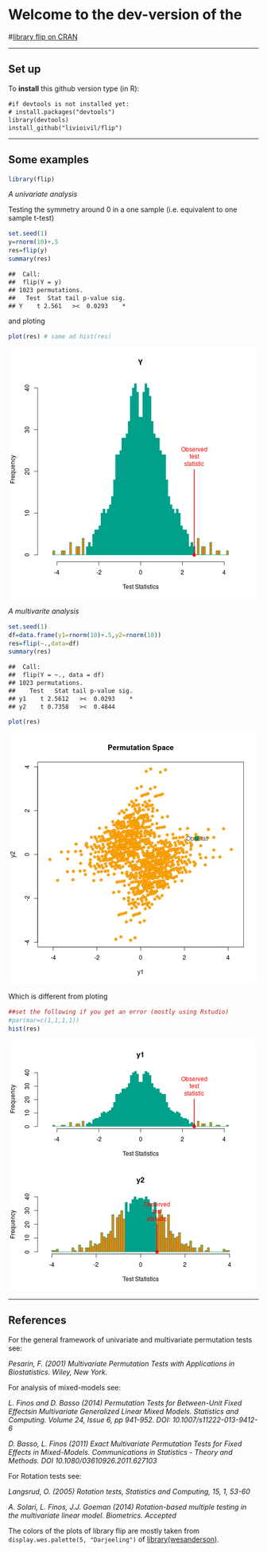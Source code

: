 
# Welcome to the dev-version of the 

#[library flip on CRAN](http://cran.r-project.org/web/packages/flip/index.html)


* * *

## Set up

To **install** this github version type (in R):

    #if devtools is not installed yet: 
    # install.packages("devtools") 
    library(devtools)
    install_github("livioivil/flip")


* * *

## Some examples


```r
library(flip)
```

_A univariate analysis_

Testing the symmetry around 0 in a one sample (i.e. equivalent to one sample t-test) 

```r
set.seed(1)
y=rnorm(10)+.5
res=flip(y)
summary(res)
```

```
##  Call:
##  flip(Y = y) 
## 1023 permutations.
##   Test  Stat tail p-value sig.
## Y    t 2.561   ><  0.0293    *
```
and ploting

```r
plot(res) # same ad hist(res)
```

![plot of chunk unnamed-chunk-3](figure/unnamed-chunk-3-1.png) 


_A multivarite analysis_

```r
set.seed(1)
df=data.frame(y1=rnorm(10)+.5,y2=rnorm(10))
res=flip(~.,data=df)
summary(res)
```

```
##  Call:
##  flip(Y = ~., data = df) 
## 1023 permutations.
##    Test   Stat tail p-value sig.
## y1    t 2.5612   ><  0.0293    *
## y2    t 0.7358   ><  0.4844
```

```r
plot(res) 
```

![plot of chunk unnamed-chunk-4](figure/unnamed-chunk-4-1.png) 

Which is different from ploting


```r
##set the following if you get an error (mostly using Rstudio)
#par(mar=c(1,1,1,1))
hist(res)
```

![plot of chunk unnamed-chunk-5](figure/unnamed-chunk-5-1.png) 


* * *

## References

For the general framework of univariate and multivariate permutation tests see: 

*Pesarin, F. (2001) Multivariate Permutation Tests with Applications in Biostatistics. Wiley, New York.*


For analysis of mixed-models see:

*L. Finos and D. Basso (2014) Permutation Tests for Between-Unit Fixed Effectsin Multivariate Generalized Linear Mixed Models. Statistics and Computing. Volume 24, Issue 6, pp 941-952. DOI: 10.1007/s11222-013-9412-6*

*D. Basso, L. Finos (2011) Exact Multivariate Permutation Tests for Fixed Effects in Mixed-Models. Communications in Statistics - Theory and Methods. DOI 10.1080/03610926.2011.627103*


For Rotation tests see: 

*Langsrud, O. (2005) Rotation tests, Statistics and Computing, 15, 1, 53-60*

*A. Solari, L. Finos, J.J. Goeman (2014) Rotation-based multiple testing in the multivariate linear model. Biometrics. Accepted*


The colors of the plots of library flip are mostly taken from `display.wes.palette(5, "Darjeeling")` of [library(wesanderson)](https://github.com/karthik/wesanderson).
